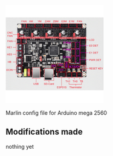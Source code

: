 [![logo](logo.png)](https://screeps.com)

Marlin config file for Arduino mega 2560

Modifications made
-------------
 nothing yet

